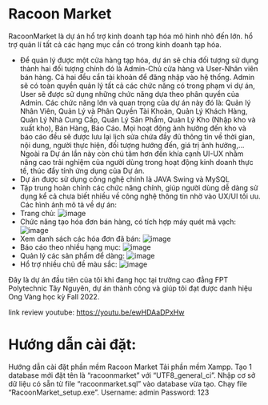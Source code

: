 # Racoon Market
RacoonMarket là dự án hổ trợ kinh doanh tạp hóa mô hình nhỏ đến lớn. hổ trợ quản lí tất cả các hạng mục cần có trong kinh doanh tạp hóa.
- Để quản lý được một cửa hàng tạp hóa, dự án sẽ chia đối tượng sử dụng thành hai đối tượng chính đó là Admin-Chủ cửa hàng và User-Nhân viên bán hàng. Cả hai đều cần tài khoản để đăng nhập vào hệ thống. Admin sẽ có toàn quyền quản lý tất cả các chức năng có trong phạm vi dự án, User sẽ được sử dụng những chức năng dựa theo phân quyền của Admin. Các chức năng lớn và quan trọng của dự án này đó là: Quản lý Nhân Viên, Quản Lý và Phân Quyền Tài Khoản, Quản Lý Khách Hàng, Quản Lý Nhà Cung Cấp, Quản Lý Sản Phẩm, Quản Lý Kho (Nhập kho và xuất kho), Bán Hàng, Báo Cáo. Mọi hoạt động ảnh hưởng đến kho và báo cáo đều sẽ được lưu lại lịch sửa chứa đầy đủ thông tin về thời gian, nội dung, người thực hiện, đối tượng hướng đến, giá trị ảnh hưởng,… Ngoài ra Dự án lần này còn chú tâm hơn đến khía cạnh UI-UX nhằm nâng cao trải nghiệm của người dùng trong hoạt động kinh doanh thực tế, thúc đẩy tính ứng dụng của Dự án.
- Dự án được sử dụng công nghệ chính là JAVA Swing và MySQL
- Tập trung hoàn chỉnh các chức năng chính, giúp người dùng dễ dàng sử dụng kể cả chưa biết nhiều về công nghệ thông tin nhờ vào UX/UI tối ưu.
Các hình ảnh mô tả về dự án:
 - Trang chủ:
 ![image](https://user-images.githubusercontent.com/95233436/223147354-d5c30b2c-d8d6-4ab4-a726-3d6dd3162cb2.png)
 - Chức năng tạo hóa đơn bán hàng, có tích hợp máy quét mã vạch:
 ![image](https://user-images.githubusercontent.com/95233436/223147542-c6bef04f-23a2-4385-9a0f-fc9124aa7a51.png)
 - Xem danh sách các hóa đơn đã bán:
 ![image](https://user-images.githubusercontent.com/95233436/223147691-9a675af0-c622-4ee0-aef6-1e1dfd4d1ffe.png)
 - Báo cáo theo nhiều hạng mục:
 ![image](https://user-images.githubusercontent.com/95233436/223148002-43213d5d-80cf-4c49-be69-1ec4812846f1.png)
 - Quản lý các sản phẩm dể dàng:
 ![image](https://user-images.githubusercontent.com/95233436/223148357-5a660f85-bf66-4eb3-b580-17f631d14e6e.png)
 - Hổ trợ nhiều chủ đề màu sắc:
 ![image](https://user-images.githubusercontent.com/95233436/223148626-6d579fea-d702-4faa-87c3-6ee4a4d4a881.png)

Đây là dự án đầu tiên của tôi khi đang học tại trường cao đẳng FPT Polytechnic Tây Nguyên, dự án thành công và giúp tôi đạt được danh hiệu Ong Vàng học kỳ Fall 2022.

link review youtube: https://youtu.be/ewHDAaDPxHw

# Hướng dẫn cài đặt:
Hướng dẫn cài đặt phần mềm Racoon Market
Tải phần mềm Xampp.
Tạo 1 database mới đặt tên là “racoonmarket” với “UTF8_general_ci”.
Nhập cơ sở dữ liệu có sẵn từ file “racoonmarket.sql” vào database vừa tạo.
Chạy file “RacoonMarket_setup.exe”.
	Username:    admin
	Password:     123

